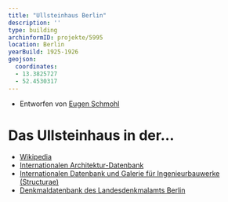 ```yaml
---
title: "Ullsteinhaus Berlin"
description: ''
type: building
archinformID: projekte/5995
location: Berlin
yearBuild: 1925-1926
geojson:
  coordinates:
  - 13.3825727
  - 52.4530317
---
```


* Entworfen von [Eugen Schmohl](/tags/Eugen-Schmohl)

# Das Ullsteinhaus in der...
* [Wikipedia](https://de.wikipedia.org/wiki/Ullsteinhaus)
* [Internationalen Architektur-Datenbank](https://deu.archinform.net/projekte/5995.htm)
* [Internationalen Datenbank und Galerie für Ingenieurbauwerke (Structurae)](https://structurae.net/de/bauwerke/ullsteinhaus)
* [Denkmaldatenbank des Landesdenkmalamts Berlin](https://denkmaldatenbank.berlin.de/daobj.php?obj_dok_nr=09055109)
